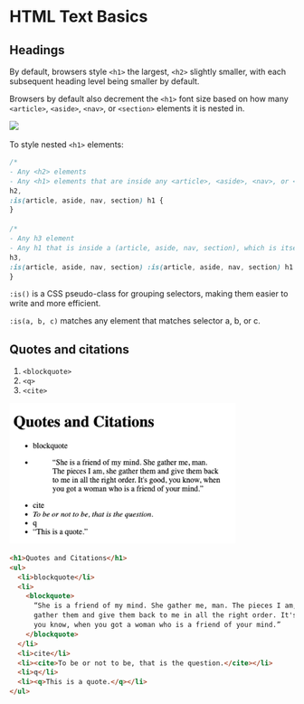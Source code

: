 # HTML Text Basics

## Headings

By default, browsers style `<h1>` the largest, `<h2>` slightly smaller, with each subsequent heading level being smaller by default.

Browsers by default also decrement the `<h1>` font size based on how many `<article>`, `<aside>`, `<nav>`, or `<section>` elements it is nested in.

<img src="https://web.dev/static/learn/html/text-basics/image/nested-h1-examples-cc207f75ad01d_1920.png" width="250" />

To style nested `<h1>` elements:

```css
/* 
- Any <h2> elements
- Any <h1> elements that are inside any <article>, <aside>, <nav>, or <section> */
h2,
:is(article, aside, nav, section) h1 {
}

/* 
- Any h3 element
- Any h1 that is inside a (article, aside, nav, section), which is itself inside a (article, aside, nav, section) */
h3,
:is(article, aside, nav, section) :is(article, aside, nav, section) h1 {
}
```

`:is()` is a CSS pseudo-class for grouping selectors, making them easier to write and more efficient.

`:is(a, b, c)` matches any element that matches selector a, b, or c.

## Quotes and citations

1. `<blockquote>`
2. `<q>`
3. `<cite>`

<img src='img/quotes.png' width='400' />

```html
<h1>Quotes and Citations</h1>
<ul>
  <li>blockquote</li>
  <li>
    <blockquote>
      “She is a friend of my mind. She gather me, man. The pieces I am, she
      gather them and give them back to me in all the right order. It's good,
      you know, when you got a woman who is a friend of your mind.”
    </blockquote>
  </li>
  <li>cite</li>
  <li><cite>To be or not to be, that is the question.</cite></li>
  <li>q</li>
  <li><q>This is a quote.</q></li>
</ul>
```
